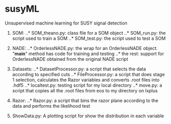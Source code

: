 # susyML
Unsupervised machine learning for SUSY signal detection

1. SOM: 
..* SOM_theano.py: class file for a SOM object 
..* SOM_run.py: the script used to train a SOM 
..* SOM_test.py: the script used to test a SOM 

2. NADE: 
..* OrderlessNADE.py: the wrap for an OrderlessNADE object. "__main__" method has code for training and testing
..* the rest: support for OrderlessNADE obtained from the original NADE script

3. Datasets: 
..* DatasetProcessor.py: a script that selects the data according to specified cuts
..* FileProcessor.py: a script that does stage 1 selection, calculates the Razor variables and converts .root files into .hdf5 
..* localtest.py: testing script for my local directory 
..* move.py: a script that copies all the .root files from eos to my directory on lxplus

4. Razor: 
..* Razor.py: a script that bins the razor plane according to the data and performs the likelihood test 

5. ShowData.py: A plotting script for show the distribution in each variable
